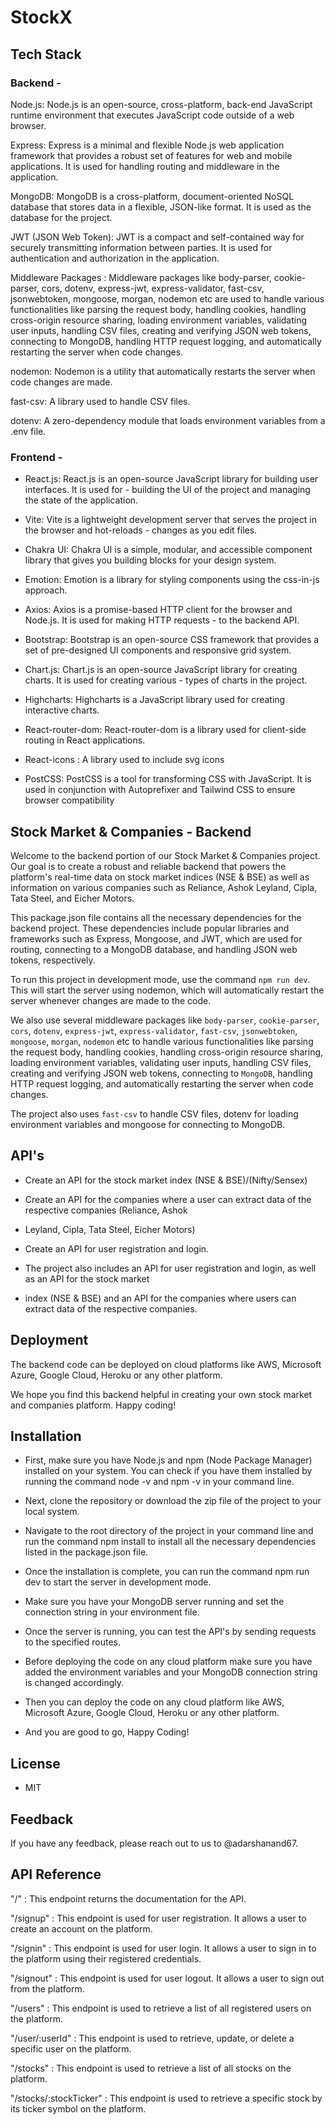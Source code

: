# StockX

## Tech Stack

### Backend -

Node.js: Node.js is an open-source, cross-platform, back-end JavaScript runtime environment that executes JavaScript code outside of a web browser.

Express: Express is a minimal and flexible Node.js web application framework that provides a robust set of features for web and mobile applications. It is used for handling routing and middleware in the application.

MongoDB: MongoDB is a cross-platform, document-oriented NoSQL database that stores data in a flexible, JSON-like format. It is used as the database for the project.

JWT (JSON Web Token): JWT is a compact and self-contained way for securely transmitting information between parties. It is used for authentication and authorization in the application.

Middleware Packages : Middleware packages like body-parser, cookie-parser, cors, dotenv, express-jwt, express-validator, fast-csv, jsonwebtoken, mongoose, morgan, nodemon etc are used to handle various functionalities like parsing the request body, handling cookies, handling cross-origin resource sharing, loading environment variables, validating user inputs, handling CSV files, creating and verifying JSON web tokens, connecting to MongoDB, handling HTTP request logging, and automatically restarting the server when code changes.

nodemon: Nodemon is a utility that automatically restarts the server when code changes are made.

fast-csv: A library used to handle CSV files.

dotenv: A zero-dependency module that loads environment variables from a .env file.

### Frontend -

- React.js: React.js is an open-source JavaScript library for building user interfaces. It is used for - building the UI of the project and managing the state of the application.

- Vite: Vite is a lightweight development server that serves the project in the browser and hot-reloads - changes as you edit files.

- Chakra UI: Chakra UI is a simple, modular, and accessible component library that gives you building blocks for your design system.

- Emotion: Emotion is a library for styling components using the css-in-js approach.

- Axios: Axios is a promise-based HTTP client for the browser and Node.js. It is used for making HTTP requests - to the backend API.

- Bootstrap: Bootstrap is an open-source CSS framework that provides a set of pre-designed UI components and responsive grid system.

- Chart.js: Chart.js is an open-source JavaScript library for creating charts. It is used for creating various - types of charts in the project.

- Highcharts: Highcharts is a JavaScript library used for creating interactive charts.

- React-router-dom: React-router-dom is a library used for client-side routing in React applications.

- React-icons : A library used to include svg icons

- PostCSS: PostCSS is a tool for transforming CSS with JavaScript. It is used in conjunction with Autoprefixer and Tailwind CSS to ensure browser compatibility

## Stock Market & Companies - Backend

Welcome to the backend portion of our Stock Market & Companies project. Our goal is to create a robust and reliable backend that powers the platform's real-time data on stock market indices (NSE & BSE) as well as information on various companies such as Reliance, Ashok Leyland, Cipla, Tata Steel, and Eicher Motors.

This package.json file contains all the necessary dependencies for the backend project. These dependencies include popular libraries and frameworks such as Express, Mongoose, and JWT, which are used for routing, connecting to a MongoDB database, and handling JSON web tokens, respectively.

To run this project in development mode, use the command `npm run dev`.
This will start the server using nodemon, which will automatically restart the server whenever changes are made to the code.

We also use several middleware packages like `body-parser`, `cookie-parser`, `cors`, `dotenv`, `express-jwt`, `express-validator`, `fast-csv`, `jsonwebtoken`, `mongoose`, `morgan`, `nodemon` etc to handle various functionalities like parsing the request body, handling cookies, handling cross-origin resource sharing, loading environment variables, validating user inputs, handling CSV files, creating and verifying JSON web tokens, connecting to `MongoDB`, handling HTTP request logging, and automatically restarting the server when code changes.

The project also uses `fast-csv` to handle CSV files, dotenv for loading environment variables and mongoose for connecting to MongoDB.

## API's

- Create an API for the stock market index (NSE & BSE)/(Nifty/Sensex)

- Create an API for the companies where a user can extract data of the respective companies (Reliance, Ashok
- Leyland, Cipla, Tata Steel, Eicher Motors)

- Create an API for user registration and login.

- The project also includes an API for user registration and login, as well as an API for the stock market
- index (NSE & BSE) and an API for the companies where users can extract data of the respective companies.

## Deployment

The backend code can be deployed on cloud platforms like AWS, Microsoft Azure, Google Cloud, Heroku or any other platform.

We hope you find this backend helpful in creating your own stock market and companies platform. Happy coding!

## Installation

- First, make sure you have Node.js and npm (Node Package Manager) installed on your system. You can check if you have them installed by running the command node -v and npm -v in your command line.

- Next, clone the repository or download the zip file of the project to your local system.

- Navigate to the root directory of the project in your command line and run the command npm install to install all the necessary dependencies listed in the package.json file.

- Once the installation is complete, you can run the command npm run dev to start the server in development mode.

- Make sure you have your MongoDB server running and set the connection string in your environment file.

- Once the server is running, you can test the API's by sending requests to the specified routes.

- Before deploying the code on any cloud platform make sure you have added the environment variables and your MongoDB connection string is changed accordingly.

- Then you can deploy the code on any cloud platform like AWS, Microsoft Azure, Google Cloud, Heroku or any other platform.

- And you are good to go, Happy Coding!

## License

- MIT

## Feedback

If you have any feedback, please reach out to us to @adarshanand67.

## API Reference

<!-- {
  "/": "docs",
  "/signup": "signup",
  "/signin": "signin",
  "/signout": "signout",
  "/users": "get all users",
  "/user/:userId": "get/update/delete user",
  "/stocks": "get/update all stocks",
  "/stocks/:stockTicker": "get stock of ticker"
} -->

"/" : This endpoint returns the documentation for the API.

"/signup" : This endpoint is used for user registration. It allows a user to create an account on the platform.

"/signin" : This endpoint is used for user login. It allows a user to sign in to the platform using their registered credentials.

"/signout" : This endpoint is used for user logout. It allows a user to sign out from the platform.

"/users" : This endpoint is used to retrieve a list of all registered users on the platform.

"/user/:userId" : This endpoint is used to retrieve, update, or delete a specific user on the platform.

"/stocks" : This endpoint is used to retrieve a list of all stocks on the platform.

"/stocks/:stockTicker" : This endpoint is used to retrieve a specific stock by its ticker symbol on the platform.
